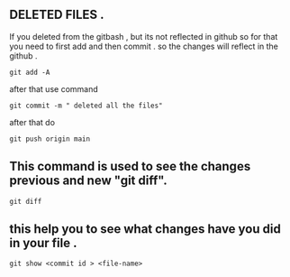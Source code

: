 ## DELETED FILES .
If you deleted from the gitbash , but its not reflected in github so for that you need to first add and then commit . 
so the changes will reflect in the github .
````
git add -A 
````

after that use command 

````
git commit -m " deleted all the files"
````
after that do 

````
git push origin main
````
## This command is used to see the changes previous and new "git diff".

````
git diff
````
## this help you to see what changes have you did in your file .

````
git show <commit id > <file-name>
````
